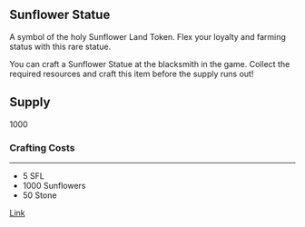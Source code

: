 ## Sunflower Statue

A symbol of the holy Sunflower Land Token. Flex your loyalty and farming status with this rare statue.

You can craft a Sunflower Statue at the blacksmith in the game. Collect the required resources and craft this item before the supply runs out!

## Supply

1000

### Crafting Costs

---

- 5 SFL
- 1000 Sunflowers
- 50 Stone

[Link](https://docs.sunflower-land.com/crafting-guide)
